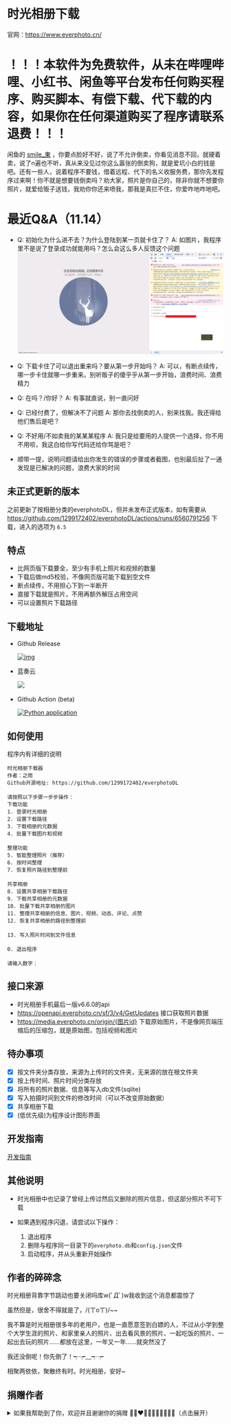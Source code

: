 # 时光相册下载

官网：https://www.everphoto.cn/

# ！！！本软件为免费软件，从未在哔哩哔哩、小红书、闲鱼等平台发布任何购买程序、购买脚本、有偿下载、代下载的内容，如果你在任何渠道购买了程序请联系退费！！！

闲鱼的 [smile_東](./docs/unwelcome.md) ，你要点脸好不好，说了不允许倒卖，你看见消息不回，就硬着卖，说了n遍也不听，真从来没见过你这么嚣张的倒卖狗，就是爱坑小白的钱是吧。还有一些人，说着程序不要钱，借着远程、代下的名义收服务费，那你先发程序过来啊！你不就是想要钱倒卖吗？劝大家，照片是你自己的，除非你就不想要你照片，就爱给贩子送钱，我劝你你还来喷我，那我是真拦不住，你爱咋地咋地吧。

# 最近Q&A（11.14）

- Q: 初始化为什么进不去？为什么登陆到某一页就卡住了？
  A: 如图片，我程序里不是说了登录成功就能用吗？怎么会这么多人反馈这个问题
    ![](./docs/asset/token.jpg)

- Q: 下载卡住了可以退出重来吗？要从第一步开始吗？
  A: 可以，有断点续传，哪一步卡住就哪一步重来。别听贩子的傻乎乎从第一步开始，浪费时间、浪费精力

- Q: 在吗？/你好？
  A: 有事就直说，别一直问好

- Q: 已经付费了，但解决不了问题
  A: 那你去找倒卖的人，别来找我。我还得给他们售后是吧？

- Q: 不好用/不如卖我的某某某程序
  A: 我只是给要用的人提供一个选择，你不用不用呗，我这白给你写代码还给你骂是吧？

- 顺带一提，说明问题请给出你发生的错误的步骤或者截图，也别最后扯了一通发现是已解决的问题，浪费大家的时间

## 未正式更新的版本

之前更新了按相册分类的everphotoDL，但并未发布正式版本，如有需要从 https://github.com/1299172402/everphotoDL/actions/runs/6560791256 下载，进入的选项为 `6.5`

## 特点

- 比网页版下载要全，至少有手机上照片和视频的数量
- 下载后做md5校验，不像网页版可能下载到空文件
- 断点续传，不用担心下到一半断开
- 直接下载就是照片，不用再额外解压占用空间
- 可以设置照片下载路径

## 下载地址

- Github Release
  
  [![img](https://img.shields.io/github/v/release/1299172402/everphotoDL?label=版本)](https://github.com/1299172402/everphotoDL/releases)
  
- 蓝奏云

  [![](https://img.shields.io/badge/蓝奏云盘-密码:ever-blue)](https://zhiyuyu.lanzout.com/b09d8e0af) 

- Github Action (beta)
  
  [![Python application](https://github.com/1299172402/everphotoDL/actions/workflows/build.yml/badge.svg)](https://github.com/1299172402/everphotoDL/actions/workflows/build.yml)


## 如何使用

程序内有详细的说明
```
时光相册下载器
作者：之雨
Github开源地址: https://github.com/1299172402/everphotoDL

请按照以下步骤一步步操作：
下载功能
1. 登录时光相册
2. 设置下载路径
3. 下载相册的元数据
4. 批量下载图片和视频

整理功能
5. 智能整理照片（推荐）
6. 按时间整理
7. 恢复照片路径到整理前

共享相册
8. 设置共享相册下载路径
9. 下载共享相册的元数据
10. 批量下载共享相册的图片
11. 整理共享相册的信息、图片、视频、动态、评论、点赞
12. 恢复共享相册的路径到整理前

13. 写入照片时间到文件信息

0. 退出程序

请输入数字：

```

## 接口来源

- 时光相册手机最后一版v6.6.0的api
- https://openapi.everphoto.cn/sf/3/v4/GetUpdates 接口获取照片数据
- https://media.everphoto.cn/origin/{图片id} 下载原始图片，不是像网页端压缩后的压缩包，就是原始图，包括视频和图片

## 待办事项

- [x] 按文件夹分类存放，来源为上传时的文件夹，无来源的放在根文件夹
- [x] 按上传时间、照片时间分类存放
- [x] 将所有的照片数据、信息等写入db文件(sqlite)
- [x] 写入拍摄时间到文件的修改时间（可以不改变原始数据）
- [x] 共享相册下载
- [x] (低优先级)为程序设计图形界面

## 开发指南

[开发指南](./docs/developer.md)

## 其他说明

- 时光相册中也记录了曾经上传过然后又删除的照片信息，但这部分照片不可下载

- 如果遇到程序闪退，请尝试以下操作：
  1. 退出程序
  2. 删除与程序同一目录下的`everphoto.db`和`config.json`文件
  3. 启动程序，并从头重新开始操作


## 作者的碎碎念

时光相册背靠字节跳动也要关闭吗库w(ﾟДﾟ)w我收到这个消息都震惊了

虽然但是，很舍不得就是了，/(ㄒoㄒ)/~~

我不算是时光相册很多年的老用户，也是一直愿意签到白嫖的人，不过从小学到整个大学生涯的照片、和家里亲人的照片、出去看风景的照片、一起吃饭的照片、一起出去玩的照片……都放在这里，一年又一年……就突然没了

我还没倒呢！你先倒了！┭┮﹏┭┮

相聚两依依，聚散终有时。时光相册，安好~

## 捐赠作者

<details>
  <summary>如果我帮助到了你，欢迎并且谢谢你的捐赠 💃💃❤🧡💛💙💚💜🖤💃💃（点击展开）</summary>
  <img src="https://archive.biliimg.com/bfs/archive/905b63819805cf2a523c1b8f1b0ed0220de3d223.png@500h.webp" referrerpolicy="no-referrer" >
  <img src="https://archive.biliimg.com/bfs/archive/8f0c67d748500ce0b8aeaa824740791de0cdefc6.png@500h.webp" referrerpolicy="no-referrer" >
</details>
